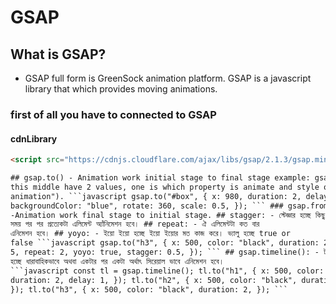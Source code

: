 # GSAP

## What is GSAP?

- GSAP full form is GreenSock animation platform. GSAP is a javascript library that which provides moving animations.

### first of all you have to connected to GSAP

#### cdnLibrary

````html
<script src="https://cdnjs.cloudflare.com/ajax/libs/gsap/2.1.3/gsap.min.js"></script>

## gsap.to() - Animation work initial stage to final stage example: gsap.to("In
this middle have 2 values, one is which property is animate and style of
animation"). ```javascript gsap.to("#box", { x: 980, duration: 2, delay: 1,
backgroundColor: "blue", rotate: 360, scale: 0.5, }); ``` ### gsap.from():
-Animation work final stage to initial stage. ## stagger: - স্টেজ্ঞার হচ্ছে কিছু
সময় পর পর প্রত্যেকটা এলিমেন্ট অ্যাঁনিমেশন হবে। ## repeat: - ঐ এলিমেন্টটা কত বার
এনিমেশন হবে। ## yoyo: - ইয়ো ইয়ো হচ্ছে ইয়ো ইয়োর মত কাজ করে। ভ্যালু হচ্ছে true or
false ```javascript gsap.to("h3", { x: 500, color: "black", duration: 2, delay:
5, repeat: 2, yoyo: true, stagger: 0.5, }); ``` ## gsap.timeline(): - টাইমলাইন
হচ্ছে ধারাবাহিকভাবে অথবা একটার পর একটা অর্থাৎ সিরেয়াল ভাবে এনিমেশন হবে।
```javascript const tl = gsap.timeline(); tl.to("h1", { x: 500, color: "black",
duration: 2, delay: 1, }); tl.to("h2", { x: 500, color: "black", duration: 2,
}); tl.to("h3", { x: 500, color: "black", duration: 2, }); ```
````
